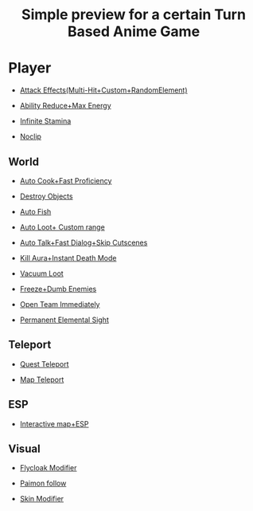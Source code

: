 
<h1 align="center">Simple preview for a certain Turn Based Anime Game</h1>

# Player

- [Attack Effects(Multi-Hit+Custom+RandomElement)](https://github.com/0kolya0/GC_FuncList/blob/main/gif/Attack%20Effects(Multi-Hit%2BCustom%2BRandomElement).gif)

- [Ability Reduce+Max Energy](https://github.com/0kolya0/GC_FuncList/blob/main/gif/Ability%20Reduce%2BMax%20Energy.gif)

- [Infinite Stamina](https://github.com/0kolya0/GC_FuncList/blob/main/gif/Infinite%20Stamina.gif)

- [Noclip](https://github.com/0kolya0/GC_FuncList/blob/main/gif/No%20Clip.gif)

## World

- [Auto Cook+Fast Proficiency](https://github.com/0kolya0/GC_FuncList/blob/main/gif/Auto%20Cook%2BFast%20Proficiency.gif)

- [Destroy Objects](https://github.com/0kolya0/GC_FuncList/blob/main/gif/Destroy%20Objects.gif)

- [Auto Fish](https://github.com/0kolya0/GC_FuncList/blob/main/gif/Auto%20Fish.gif)

- [Auto Loot+ Custom range](https://github.com/0kolya0/GC_FuncList/blob/main/gif/Auto%20Loot%2B%20Custom%20range.gif)

- [Auto Talk+Fast Dialog+Skip Cutscenes](https://github.com/0kolya0/GC_FuncList/blob/main/gif/Auto%20Talk%2BFast%20Dialog%2BSkip%20Cutscenes.gif)

- [Kill Aura+Instant Death Mode](https://github.com/0kolya0/GC_FuncList/blob/main/gif/Kill%20Aura%2BInstant%20Death%20Mode.gif)

- [Vacuum Loot](https://github.com/0kolya0/GC_FuncList/blob/main/gif/Vacuum%20Loot.gif)

- [Freeze+Dumb Enemies](https://github.com/0kolya0/GC_FuncList/blob/main/gif/Freeze%2BDumb%20Enemies.gif)

- [Open Team Immediately](https://github.com/0kolya0/GC_FuncList/blob/main/gif/Open%20Team%20Immediately.gif)

- [Permanent Elemental Sight](https://github.com/0kolya0/GC_FuncList/blob/main/gif/Permanent%20Elemental%20Sight.gif)


## Teleport
- [Quest Teleport](https://github.com/0kolya0/GC_FuncList/blob/main/gif/Quest%20Teleport.gif)

- [Map Teleport](https://github.com/0kolya0/GC_FuncList/blob/main/gif/Map%20Teleport.gif)

## ESP
- [Interactive map+ESP](https://github.com/0kolya0/GC_FuncList/blob/main/gif/Interactive%20map%2BESP.gif)

## Visual

- [Flycloak Modifier](https://github.com/0kolya0/GC_FuncList/blob/main/gif/Flycloak%20Modifier.gif)

- [Paimon follow](https://github.com/0kolya0/GC_FuncList/blob/main/gif/Paimon%20follow.gif)

- [Skin Modifier](https://github.com/0kolya0/GC_FuncList/blob/main/gif/Skin%20Modifier.gif)



